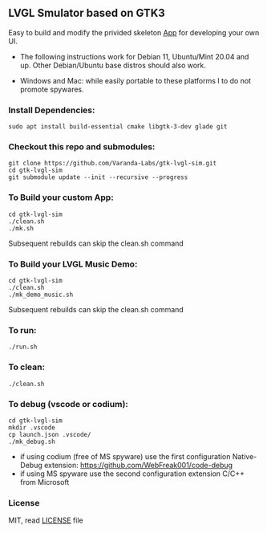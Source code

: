 ## LVGL Smulator based on GTK3

Easy to build and modify the privided skeleton [App](src/app/app-ui.c) for developing your own UI. 
- The following instructions work for Debian 11, Ubuntu/Mint 20.04 and up. Other Debian/Ubuntu base distros should also work.

- Windows and Mac: while easily portable to these platforms I to do not promote spywares.

### Install Dependencies:
```
sudo apt install build-essential cmake libgtk-3-dev glade git
```

### Checkout this repo and submodules:
```
git clone https://github.com/Varanda-Labs/gtk-lvgl-sim.git
cd gtk-lvgl-sim
git submodule update --init --recursive --progress
```

### To Build your custom App:
```
cd gtk-lvgl-sim
./clean.sh
./mk.sh

```
Subsequent rebuilds can skip the clean.sh command

### To Build your LVGL Music Demo:
```
cd gtk-lvgl-sim
./clean.sh
./mk_demo_music.sh

```
Subsequent rebuilds can skip the clean.sh command

### To run:
```
./run.sh
```

### To clean:
```
./clean.sh
```

### To debug (vscode or codium):
```
cd gtk-lvgl-sim
mkdir .vscode
cp launch.json .vscode/
./mk_debug.sh
```
- if using codium (free of MS spyware) use the first configuration
Native-Debug extension:  https://github.com/WebFreak001/code-debug 
- if using MS spyware use the second configuration
extension C/C++ from Microsoft

### License
MIT, read [LICENSE](LICENSE) file

